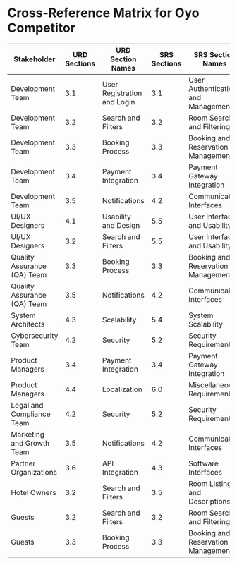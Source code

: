 # Cross-Reference Matrix for Oyo Competitor

| Stakeholder                | URD Sections | URD Section Names                | SRS Sections | SRS Section Names                    |
|----------------------------|--------------|-----------------------------------|--------------|---------------------------------------|
| Development Team           | 3.1          | User Registration and Login      | 3.1          | User Authentication and Management   |
| Development Team           | 3.2          | Search and Filters               | 3.2          | Room Search and Filtering            |
| Development Team           | 3.3          | Booking Process                  | 3.3          | Booking and Reservation Management   |
| Development Team           | 3.4          | Payment Integration              | 3.4          | Payment Gateway Integration          |
| Development Team           | 3.5          | Notifications                    | 4.2          | Communication Interfaces             |
| UI/UX Designers            | 4.1          | Usability and Design             | 5.5          | User Interface and Usability         |
| UI/UX Designers            | 3.2          | Search and Filters               | 5.5          | User Interface and Usability         |
| Quality Assurance (QA) Team| 3.3          | Booking Process                  | 3.3          | Booking and Reservation Management   |
| Quality Assurance (QA) Team| 3.5          | Notifications                    | 4.2          | Communication Interfaces             |
| System Architects          | 4.3          | Scalability                      | 5.4          | System Scalability                   |
| Cybersecurity Team         | 4.2          | Security                         | 5.2          | Security Requirements                |
| Product Managers           | 3.4          | Payment Integration              | 3.4          | Payment Gateway Integration          |
| Product Managers           | 4.4          | Localization                     | 6.0          | Miscellaneous Requirements           |
| Legal and Compliance Team  | 4.2          | Security                         | 5.2          | Security Requirements                |
| Marketing and Growth Team  | 3.5          | Notifications                    | 4.2          | Communication Interfaces             |
| Partner Organizations      | 3.6          | API Integration                  | 4.3          | Software Interfaces                  |
| Hotel Owners               | 3.2          | Search and Filters               | 3.5          | Room Listings and Descriptions       |
| Guests                     | 3.2          | Search and Filters               | 3.2          | Room Search and Filtering            |
| Guests                     | 3.3          | Booking Process                  | 3.3          | Booking and Reservation Management   |
